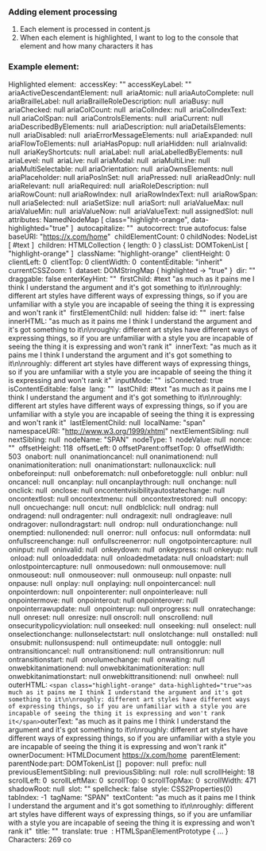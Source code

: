 ### Adding element processing
1. Each element is processed in content.js
2. When each element is highlighted, I want to log to the console that element and how many characters it has

### Example element: 
Highlighted element: 
<span class="highlight-orange">
​
accessKey: ""
​
accessKeyLabel: ""
​
ariaActiveDescendantElement: null
​
ariaAtomic: null
​
ariaAutoComplete: null
​
ariaBrailleLabel: null
​
ariaBrailleRoleDescription: null
​
ariaBusy: null
​
ariaChecked: null
​
ariaColCount: null
​
ariaColIndex: null
​
ariaColIndexText: null
​
ariaColSpan: null
​
ariaControlsElements: null
​
ariaCurrent: null
​
ariaDescribedByElements: null
​
ariaDescription: null
​
ariaDetailsElements: null
​
ariaDisabled: null
​
ariaErrorMessageElements: null
​
ariaExpanded: null
​
ariaFlowToElements: null
​
ariaHasPopup: null
​
ariaHidden: null
​
ariaInvalid: null
​
ariaKeyShortcuts: null
​
ariaLabel: null
​
ariaLabelledByElements: null
​
ariaLevel: null
​
ariaLive: null
​
ariaModal: null
​
ariaMultiLine: null
​
ariaMultiSelectable: null
​
ariaOrientation: null
​
ariaOwnsElements: null
​
ariaPlaceholder: null
​
ariaPosInSet: null
​
ariaPressed: null
​
ariaReadOnly: null
​
ariaRelevant: null
​
ariaRequired: null
​
ariaRoleDescription: null
​
ariaRowCount: null
​
ariaRowIndex: null
​
ariaRowIndexText: null
​
ariaRowSpan: null
​
ariaSelected: null
​
ariaSetSize: null
​
ariaSort: null
​
ariaValueMax: null
​
ariaValueMin: null
​
ariaValueNow: null
​
ariaValueText: null
​
assignedSlot: null
​
attributes: NamedNodeMap [ class="highlight-orange", data-highlighted="true" ]
​
autocapitalize: ""
​
autocorrect: true
​
autofocus: false
​
baseURI: "https://x.com/home"
​
childElementCount: 0
​
childNodes: NodeList [ #text
 ]
​
children: HTMLCollection { length: 0 }
​
classList: DOMTokenList [ "highlight-orange" ]
​
className: "highlight-orange"
​
clientHeight: 0
​
clientLeft: 0
​
clientTop: 0
​
clientWidth: 0
​
contentEditable: "inherit"
​
currentCSSZoom: 1
​
dataset: DOMStringMap { highlighted → "true" }
​
dir: ""
​
draggable: false
​
enterKeyHint: ""
​
firstChild: #text "as much as it pains me I think I understand the argument and it's got something to it\n\nroughly: different art styles have different ways of expressing things, so if you are unfamiliar with a style you are incapable of seeing the thing it is expressing and won't rank it"
​
firstElementChild: null
​
hidden: false
​
id: ""
​
inert: false
​
innerHTML: "as much as it pains me I think I understand the argument and it's got something to it\n\nroughly: different art styles have different ways of expressing things, so if you are unfamiliar with a style you are incapable of seeing the thing it is expressing and won't rank it"
​
innerText: "as much as it pains me I think I understand the argument and it's got something to it\n\nroughly: different art styles have different ways of expressing things, so if you are unfamiliar with a style you are incapable of seeing the thing it is expressing and won't rank it"
​
inputMode: ""
​
isConnected: true
​
isContentEditable: false
​
lang: ""
​
lastChild: #text "as much as it pains me I think I understand the argument and it's got something to it\n\nroughly: different art styles have different ways of expressing things, so if you are unfamiliar with a style you are incapable of seeing the thing it is expressing and won't rank it"
​
lastElementChild: null
​
localName: "span"
​
namespaceURI: "http://www.w3.org/1999/xhtml"
​
nextElementSibling: null
​
nextSibling: null
​
nodeName: "SPAN"
​
nodeType: 1
​
nodeValue: null
​
nonce: ""
​
offsetHeight: 118
​
offsetLeft: 0
​
offsetParent: <span class="css-1jxf684 r-bcqeeo r-1ttztb7 r-qvutc0 r-poiln3" data-highlighted="true">
​
offsetTop: 0
​
offsetWidth: 503
​
onabort: null
​
onanimationcancel: null
​
onanimationend: null
​
onanimationiteration: null
​
onanimationstart: null
​
onauxclick: null
​
onbeforeinput: null
​
onbeforematch: null
​
onbeforetoggle: null
​
onblur: null
​
oncancel: null
​
oncanplay: null
​
oncanplaythrough: null
​
onchange: null
​
onclick: null
​
onclose: null
​
oncontentvisibilityautostatechange: null
​
oncontextlost: null
​
oncontextmenu: null
​
oncontextrestored: null
​
oncopy: null
​
oncuechange: null
​
oncut: null
​
ondblclick: null
​
ondrag: null
​
ondragend: null
​
ondragenter: null
​
ondragexit: null
​
ondragleave: null
​
ondragover: null
​
ondragstart: null
​
ondrop: null
​
ondurationchange: null
​
onemptied: null
​
onended: null
​
onerror: null
​
onfocus: null
​
onformdata: null
​
onfullscreenchange: null
​
onfullscreenerror: null
​
ongotpointercapture: null
​
oninput: null
​
oninvalid: null
​
onkeydown: null
​
onkeypress: null
​
onkeyup: null
​
onload: null
​
onloadeddata: null
​
onloadedmetadata: null
​
onloadstart: null
​
onlostpointercapture: null
​
onmousedown: null
​
onmousemove: null
​
onmouseout: null
​
onmouseover: null
​
onmouseup: null
​
onpaste: null
​
onpause: null
​
onplay: null
​
onplaying: null
​
onpointercancel: null
​
onpointerdown: null
​
onpointerenter: null
​
onpointerleave: null
​
onpointermove: null
​
onpointerout: null
​
onpointerover: null
​
onpointerrawupdate: null
​
onpointerup: null
​
onprogress: null
​
onratechange: null
​
onreset: null
​
onresize: null
​
onscroll: null
​
onscrollend: null
​
onsecuritypolicyviolation: null
​
onseeked: null
​
onseeking: null
​
onselect: null
​
onselectionchange: null
​
onselectstart: null
​
onslotchange: null
​
onstalled: null
​
onsubmit: null
​
onsuspend: null
​
ontimeupdate: null
​
ontoggle: null
​
ontransitioncancel: null
​
ontransitionend: null
​
ontransitionrun: null
​
ontransitionstart: null
​
onvolumechange: null
​
onwaiting: null
​
onwebkitanimationend: null
​
onwebkitanimationiteration: null
​
onwebkitanimationstart: null
​
onwebkittransitionend: null
​
onwheel: null
​
outerHTML: `<span class="highlight-orange" data-highlighted="true">as much as it pains me I think I understand the argument and it's got something to it\n\nroughly: different art styles have different ways of expressing things, so if you are unfamiliar with a style you are incapable of seeing the thing it is expressing and won't rank it</span>`
​
outerText: "as much as it pains me I think I understand the argument and it's got something to it\n\nroughly: different art styles have different ways of expressing things, so if you are unfamiliar with a style you are incapable of seeing the thing it is expressing and won't rank it"
​
ownerDocument: HTMLDocument https://x.com/home
​
parentElement: <span class="css-1jxf684 r-bcqeeo r-1ttztb7 r-qvutc0 r-poiln3" data-highlighted="true">​
parentNode: <span class="css-1jxf684 r-bcqeeo r-1ttztb7 r-qvutc0 r-poiln3" data-highlighted="true">​
part: DOMTokenList []
​
popover: null
​
prefix: null
​
previousElementSibling: null
​
previousSibling: null
​
role: null
​
scrollHeight: 18
​
scrollLeft: 0
​
scrollLeftMax: 0
​
scrollTop: 0
​
scrollTopMax: 0
​
scrollWidth: 471
​
shadowRoot: null
​
slot: ""
​
spellcheck: false
​
style: CSS2Properties(0)
​
tabIndex: -1
​
tagName: "SPAN"
​
textContent: "as much as it pains me I think I understand the argument and it's got something to it\n\nroughly: different art styles have different ways of expressing things, so if you are unfamiliar with a style you are incapable of seeing the thing it is expressing and won't rank it"
​
title: ""
​
translate: true
​
<prototype>: HTMLSpanElementPrototype { … }
 Characters: 269 co